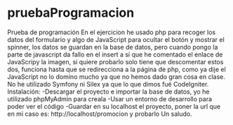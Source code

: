 # pruebaProgramacion
Prueba de programación
En el ejercicion he usado php para recoger los datos del formulario y algo de JavaScript para ocultar el botón y mostrar el spinner,
los datos se guardan en la base de datos, pero cuando pongo la parte de javascript da fallo en el insert a sí que he comentado el enlace 
de JavaScripy la imagen, si quiere probarlo solo tiene que descomentar estos dos, funciona hasta que se redirecciona a la página de php, como ya dije el JavaScript no lo domino mucho ya que no hemos dado gran cosa en clase. No he utilizado Symfony ni Silex ya que lo que dimos fué CodeIgniter.
Instalación:
-Descargar el proyecto e importar la base de datos, yo he utilizado phpMyAdmin para creala
-Usar un entorno de desarrollo para poder ver el código
-Guardar en su localhost el proyecto, poner la url que en mi caso es: http://localhost/promocion y probarlo
Un saludo.
